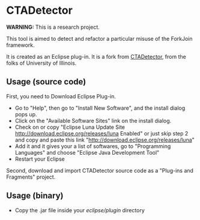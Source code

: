 CTADetector
===========

**WARNING:** This is a research project.

This tool is aimed to detect and refactor a particular misuse of the ForkJoin framework. 

It is created as an Eclipse plug-in. It is a fork from [CTADetector](http://mir.cs.illinois.edu/~yulin2/CTADetector/), from the folks of University of Illinois. 

Usage (source code)
-------------------

First, you need to Download Eclipse Plug-in.

- Go to "Help", then go to "Install New Software", and the install dialog pops up.
- Click on the "Available Software Sites" link on the install dialog.
- Check on or copy "Eclipse Luna Update Site http://download.eclipse.org/releases/luna Enabled" or just skip step 2 and copy and paste this link "http://download.eclipse.org/releases/luna"
- Add it and it gives your a list of softwares, go to "Programming Languages" and choose "Eclipse Java Development Tool"
- Restart your Eclipse

Second, download and import CTADetector source code as a "Plug-ins and Fragments" project.


Usage (binary)
--------------

- Copy the .jar file inside your *eclipse/plugin* directory